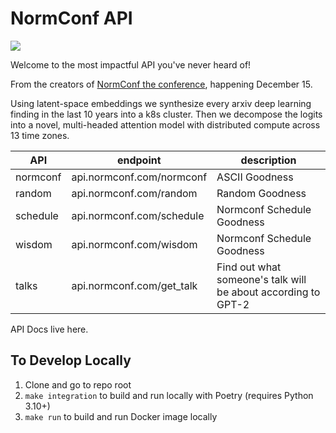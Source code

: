 # NormConf API
![](https://raw.githubusercontent.com/normconf/goodies/main/app/goodies/media/normconf_logo.png?token=GHSAT0AAAAAABZNNDSLZ7QY2VCAIFC54ILKY2653VQ)

Welcome to the most impactful API you've never heard of!

From the creators of [NormConf the conference](https://normconf.com/), happening December 15. 

Using latent-space embeddings we synthesize every arxiv deep learning finding in the last 10 years into a k8s cluster. Then we decompose the logits into a novel, multi-headed attention model with distributed compute across 13 time zones. 



| API      | endpoint                  | description                                                   |
| -------- | ------------------------- | ------------------------------------------------------------- |
| normconf | api.normconf.com/normconf | ASCII Goodness                                                |
| random   | api.normconf.com/random   | Random Goodness                                               |
| schedule | api.normconf.com/schedule | Normconf Schedule Goodness                                    |
| wisdom   | api.normconf.com/wisdom   | Normconf Schedule Goodness                                    |
| talks    | api.normconf.com/get_talk | Find out what someone's talk will be about according to GPT-2 |

API Docs live here. 

## To Develop Locally

1. Clone and go to repo root
2. `make integration` to build and run locally with Poetry (requires Python 3.10+)
3. `make run` to build and run Docker image locally